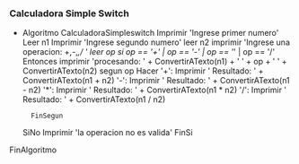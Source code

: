 ### Calculadora Simple Switch
* Algoritmo CalculadoraSimpleswitch
	Imprimir 'Ingrese primer numero'
	Leer n1
	Imprimir 'Ingrese segundo numero'
	leer n2
	imprimir 'Ingrese una operacion: +,-,*,/ '
	leer op 
	si op == '+' | op == '-' | op == '*' | op == '/' Entonces
		imprimir 'procesando: ' + ConvertirATexto(n1) + ' ' + op + ' ' + ConvertirATexto(n2)
		segun op Hacer
			'+': 
				Imprimir ' Resultado: ' + ConvertirATexto(n1 + n2)
			'-':
				Imprimir ' Resultado: ' + ConvertirATexto(n1 - n2)
			'*':
				Imprimir ' Resultado: ' + ConvertirATexto(n1 * n2)
			'/': 
				Imprimir ' Resultado: ' + ConvertirATexto(n1 / n2)
				
		FinSegun
	SiNo
		Imprimir 'la operacion no es valida'
	FinSi
	
	
FinAlgoritmo
